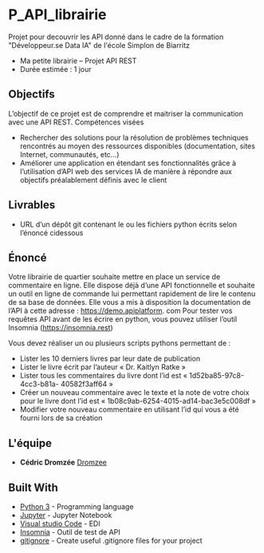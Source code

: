 # P_API_librairie

Projet pour decouvrir les API donné dans le cadre de la formation "Développeur.se Data IA" de l'école Simplon de Biarritz

* Ma petite librairie – Projet API REST
* Durée estimée : 1 jour

## Objectifs

L’objectif de ce projet est de comprendre et maitriser la communication avec une API REST.
Compétences visées
- Rechercher des solutions pour la résolution de problèmes techniques rencontrés au
moyen des ressources disponibles (documentation, sites Internet, communautés,
etc…)
- Améliorer une application en étendant ses fonctionnalités grâce à l’utilisation d’API
web des services IA de manière à répondre aux objectifs préalablement définis avec
le client

## Livrables

- URL d’un dépôt git contenant le ou les fichiers python écrits selon l’énoncé cidessous

## Énoncé

Votre librairie de quartier souhaite mettre en place un service de commentaire en ligne. Elle
dispose déjà d’une API fonctionnelle et souhaite un outil en ligne de commande lui
permettant rapidement de lire le contenu de sa base de données.
Elle vous a mis à disposition la documentation de l’API à cette adresse : https://demo.apiplatform.
com
Pour tester vos requêtes API avant de les écrire en python, vous pouvez utiliser l’outil
Insomnia (https://insomnia.rest)

Vous devez réaliser un ou plusieurs scripts pythons permettant de :
- Lister les 10 derniers livres par leur date de publication
- Lister le livre écrit par l’auteur « Dr. Kaitlyn Ratke »
- Lister tous les commentaires du livre dont l’id est « 1d52ba85-97c8-4cc3-b81a-
40582f3aff64 »
- Créer un nouveau commentaire avec le texte et la note de votre choix pour le livre
dont l’id est « 1b08c9ab-6254-4015-ad14-bac3e5c008df »
- Modifier votre nouveau commentaire en utilisant l’id qui vous a été fourni lors de sa
création


## L'équipe

* **Cédric Dromzée** [Dromzee](https://github.com/Dromzee)

## Built With

* [Python 3](https://www.python.org/) - Programming language
* [Jupyter](https://jupyter.org/) - Jupyter Notebook
* [Visual studio Code](https://code.visualstudio.com/) - EDI
* [Insomnia](https://insomnia.rest) - Outil de test de API
* [gitignore](https://www.gitignore.io/) - Create useful .gitignore files for your project